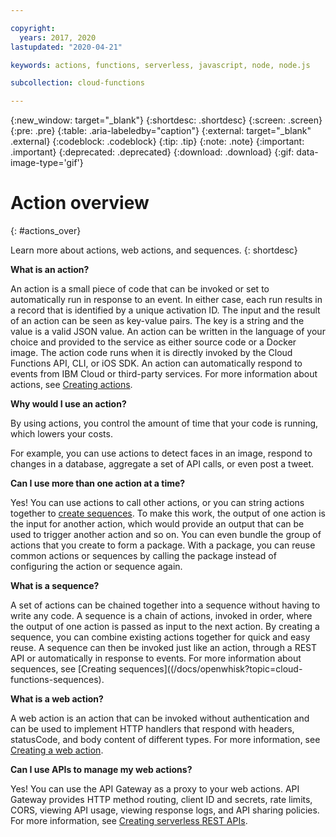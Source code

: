 ```yaml
---

copyright:
  years: 2017, 2020
lastupdated: "2020-04-21"

keywords: actions, functions, serverless, javascript, node, node.js

subcollection: cloud-functions

---
```


{:new_window: target="_blank"}
{:shortdesc: .shortdesc}
{:screen: .screen}
{:pre: .pre}
{:table: .aria-labeledby="caption"}
{:external: target="_blank" .external}
{:codeblock: .codeblock}
{:tip: .tip}
{:note: .note}
{:important: .important}
{:deprecated: .deprecated}
{:download: .download}
{:gif: data-image-type='gif'}

# Action overview
{: #actions_over}

Learn more about actions, web actions, and sequences.
{: shortdesc}

**What is an action?**

An action is a small piece of code that can be invoked or set to automatically run in response to an event. In either case, each run results in a record that is identified by a unique activation ID. The input and the result of an action can be seen as key-value pairs. The key is a string and the value is a valid JSON value. An action can be written in the language of your choice and provided to the service as either source code or a Docker image. The action code runs when it is directly invoked by the Cloud Functions API, CLI, or iOS SDK. An action can automatically respond to events from IBM Cloud or third-party services. For more information about actions, see [Creating actions](/docs/openwhisk?topic=cloud-functions-actions).

**Why would I use an action?**

By using actions, you control the amount of time that your code is running, which lowers your costs.

For example, you can use actions to detect faces in an image, respond to changes in a database, aggregate a set of API calls, or even post a tweet.

**Can I use more than one action at a time?**

Yes! You can use actions to call other actions, or you can string actions together to [create sequences](/docs/openwhisk?topic=cloud-functions-sequences). To make this work, the output of one action is the input for another action, which would provide an output that can be used to trigger another action and so on. You can even bundle the group of actions that you create to form a package. With a package, you can reuse common actions or sequences by calling the package instead of configuring the action or sequence again.

**What is a sequence?**

A set of actions can be chained together into a sequence without having to write any code. A sequence is a chain of actions, invoked in order, where the output of one action is passed as input to the next action. By creating a sequence, you can combine existing actions together for quick and easy reuse. A sequence can then be invoked just like an action, through a REST API or automatically in response to events. For more information about sequences, see [Creating sequences]((/docs/openwhisk?topic=cloud-functions-sequences).

**What is a web action?**

A web action is an action that can be invoked without authentication and can be used to implement HTTP handlers that respond with headers, statusCode, and body content of different types. For more information, see [Creating a web action](/docs/openwhisk?topic=cloud-functions-actions_web).

**Can I use APIs to manage my web actions?**

Yes! You can use the API Gateway as a proxy to your web actions. API Gateway provides HTTP method routing, client ID and secrets, rate limits, CORS, viewing API usage, viewing response logs, and API sharing policies. For more information, see [Creating serverless REST APIs](/docs/openwhisk?topic=cloud-functions-apigateway).
